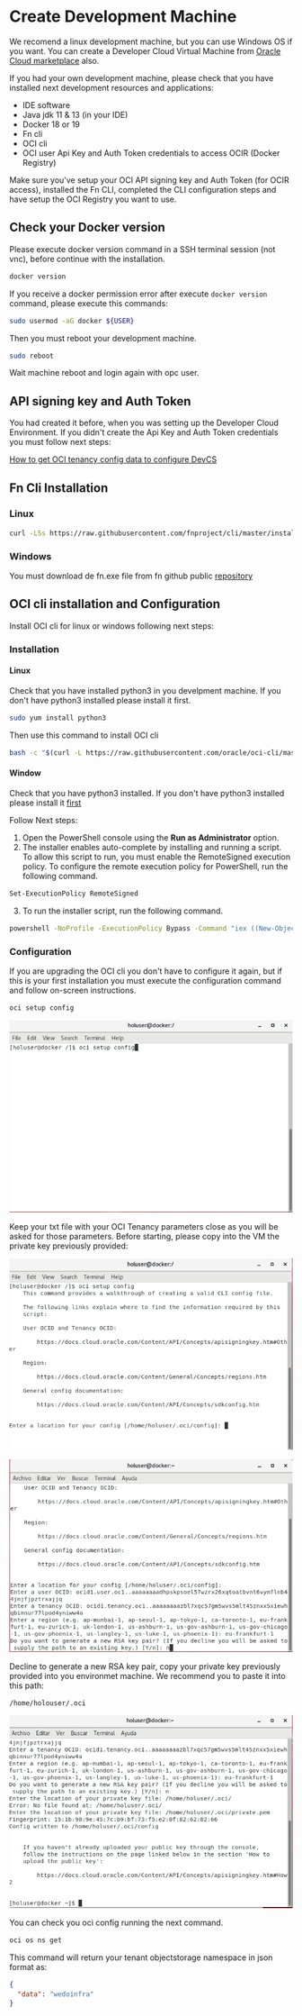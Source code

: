 # Create Development Machine
We recomend a linux development machine, but you can use Windows OS if you want. 
You can create a Developer Cloud Virtual Machine from [<span class="underline">Oracle Cloud marketplace</span>](https://github.com/oraclespainpresales/GigisPizzaHOL/blob/master/devmachine-marketplace/devmachine-marketplace.md) also.

If you had your own development machine, please check that you have installed next development resources and applications:

- IDE software
- Java jdk 11 & 13 (in your IDE)
- Docker 18 or 19
- Fn cli
- OCI cli
- OCI user Api Key and Auth Token credentials to access OCIR (Docker Registry)

Make sure you've setup your OCI API signing key and Auth Token (for OCIR access), installed the Fn CLI, completed the CLI configuration steps and have setup the OCI Registry you want to use.

## Check your Docker version
Please execute docker version command in a SSH terminal session (not vnc), before continue with the installation.
```sh
docker version
```
If you receive a docker permission error after execute ```docker version``` command, please execute this commands:
```sh
sudo usermod -aG docker ${USER}
```
Then you must reboot your development machine.
```sh
sudo reboot
```
Wait machine reboot and login again with opc user.

## API signing key and Auth Token
You had created it before, when you was setting up the Developer Cloud Environment. If you didn't create the Api Key and Auth Token credentials you must follow next steps:

[<span class="underline">How to get OCI tenancy config data to configure DevCS</span>](https://github.com/oraclespainpresales/GigisPizzaHOL/blob/master/gigis-serverless-HOL.md#how-to-get-oci-tenancy-config-data)

## Fn Cli Installation
### Linux
```sh
curl -LSs https://raw.githubusercontent.com/fnproject/cli/master/install | sh
```
### Windows
You must download de fn.exe file from fn github public [repository](https://github.com/fnproject/cli/releases)

## OCI cli installation and Configuration
Install OCI cli for linux or windows following next steps:
### Installation
#### Linux
Check that you have installed python3 in you develpment machine. If you don't have python3 installed please install it first.
```sh
sudo yum install python3
```
Then use this command to install OCI cli
```sh
bash -c "$(curl -L https://raw.githubusercontent.com/oracle/oci-cli/master/scripts/install/install.sh)"
```
#### Window
Check that you have python3 installed. If you don't have python3 installed please install it [first](https://www.python.org/downloads/)

Follow Next steps:
1. Open the PowerShell console using the **Run as Administrator** option.
2. The installer enables auto-complete by installing and running a script. To allow this script to run, you must enable the RemoteSigned execution policy. To configure the remote execution policy for PowerShell, run the following command.
```sh
Set-ExecutionPolicy RemoteSigned
```
3. To run the installer script, run the following command.
```sh
powershell -NoProfile -ExecutionPolicy Bypass -Command "iex ((New-Object System.Net.WebClient).DownloadString('https://raw.githubusercontent.com/oracle/oci-cli/master/scripts/install/install.ps1'))"
```
### Configuration
If you are upgrading the OCI cli you don't have to configure it again, but if this is your first installation you must execute the configuration command and follow on-screen instructions.
```sh
oci setup config
```
![](./images/image77.png)

Keep your txt file with your OCI Tenancy parameters close as you will be asked for those parameters. Before starting, please copy into the VM the private key previously provided:

![](./images/image78.png)

![](./images/image79.png)

Decline to generate a new RSA key pair, copy your private key previously provided into you environmet machine. We recommend you to paste it into this path:
```sh
/home/holouser/.oci
```
![](./images/image80.png)

You can check you oci config running the next command.

```sh
oci os ns get
```
This command will return your tenant objectstorage namespace in json format as:
```json
{
  "data": "wedoinfra"
}
```

